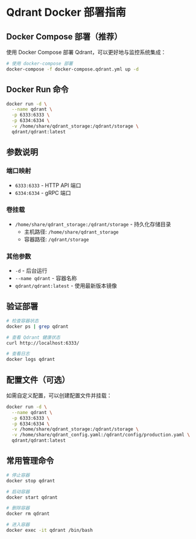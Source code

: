 # Qdrant Docker 部署指南

## Docker Compose 部署（推荐）

使用 Docker Compose 部署 Qdrant，可以更好地与监控系统集成：

```bash
# 使用 docker-compose 部署
docker-compose -f docker-compose.qdrant.yml up -d
```

## Docker Run 命令

```bash
docker run -d \
  --name qdrant \
  -p 6333:6333 \
  -p 6334:6334 \
  -v /home/share/qdrant_storage:/qdrant/storage \
  qdrant/qdrant:latest
```

## 参数说明

### 端口映射
- `6333:6333` - HTTP API 端口
- `6334:6334` - gRPC 端口

### 卷挂载
- `/home/share/qdrant_storage:/qdrant/storage` - 持久化存储目录
  - 主机路径: `/home/share/qdrant_storage`
  - 容器路径: `/qdrant/storage`

### 其他参数
- `-d` - 后台运行
- `--name qdrant` - 容器名称
- `qdrant/qdrant:latest` - 使用最新版本镜像

## 验证部署

```bash
# 检查容器状态
docker ps | grep qdrant

# 查看 Qdrant 健康状态
curl http://localhost:6333/

# 查看日志
docker logs qdrant
```

## 配置文件（可选）

如需自定义配置，可以创建配置文件并挂载：

```bash
docker run -d \
  --name qdrant \
  -p 6333:6333 \
  -p 6334:6334 \
  -v /home/share/qdrant_storage:/qdrant/storage \
  -v /home/share/qdrant_config.yaml:/qdrant/config/production.yaml \
  qdrant/qdrant:latest
```

## 常用管理命令

```bash
# 停止容器
docker stop qdrant

# 启动容器
docker start qdrant

# 删除容器
docker rm qdrant

# 进入容器
docker exec -it qdrant /bin/bash